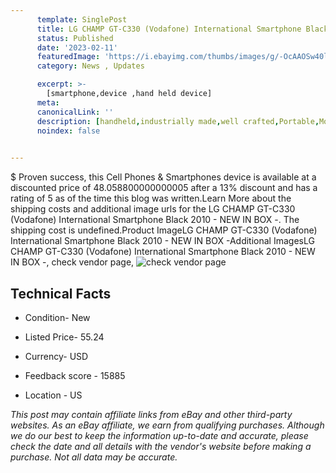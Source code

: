 ```yaml
---
      template: SinglePost
      title: LG CHAMP GT-C330 (Vodafone) International Smartphone Black 2010 - NEW IN BOX -
      status: Published
      date: '2023-02-11'
      featuredImage: 'https://i.ebayimg.com/thumbs/images/g/-OcAAOSw40lj4-bj/s-l225.jpg'
      category: News , Updates

      excerpt: >-
        [smartphone,device ,hand held device]
      meta:
      canonicalLink: ''
      description: [handheld,industrially made,well crafted,Portable,Mobile,Compact,Convenient,Lightweight,Maneuverable,Man-portable,Miniature,Carriable,Hand-held,Light,Holdable,Transportable,Mobile device,Pocket-sized,On-the-go,Wireless,Cordless,Compact size,Convenient size, smartphone,device ,hand held device]
      noindex: false

        
---
```

$
    Proven success, this Cell Phones & Smartphones device is available at a discounted price of 48.058800000000005 after a 13% discount and has a rating of 5 as of the time this blog was written.Learn More about the shipping costs and additional image urls for the LG CHAMP GT-C330 (Vodafone) International Smartphone Black 2010 - NEW IN BOX -. The shipping cost is undefined.Product ImageLG CHAMP GT-C330 (Vodafone) International Smartphone Black 2010 - NEW IN BOX -Additional ImagesLG CHAMP GT-C330 (Vodafone) International Smartphone Black 2010 - NEW IN BOX -, check vendor page, ![check vendor page](https://origin-galleryplus.ebayimg.com/ws/web/144936321398_2_0_1/225x225.jpg,https://origin-galleryplus.ebayimg.com/ws/web/144936321398_3_0_1/225x225.jpg)
    
    

 ## Technical Facts 



     
      

 - Condition- New 


      

 - Listed Price- 55.24 


      

 - Currency- USD 


      

 - Feedback score - 15885 


      

 - Location - US 


      
      

 *_This post may contain affiliate links from eBay and other third-party websites. As an eBay affiliate, we earn from qualifying purchases. Although we do our best to keep the information up-to-date and accurate, please check the date and all details with the vendor's website before making a purchase. Not all data may be accurate._*



    
    
    
    
    